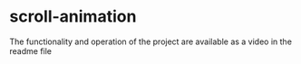 # scroll-animation
The functionality and operation of the project are available as a video in the readme file
